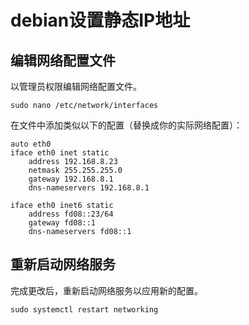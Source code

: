 # debian设置静态IP地址

## 编辑网络配置文件

以管理员权限编辑网络配置文件。

```shell
sudo nano /etc/network/interfaces
```

在文件中添加类似以下的配置（替换成你的实际网络配置）：

```plaintext
auto eth0
iface eth0 inet static
    address 192.168.8.23
    netmask 255.255.255.0
    gateway 192.168.8.1
    dns-nameservers 192.168.8.1

iface eth0 inet6 static
    address fd08::23/64
    gateway fd08::1
    dns-nameservers fd08::1
```

## 重新启动网络服务

完成更改后，重新启动网络服务以应用新的配置。

```shell
sudo systemctl restart networking
```
